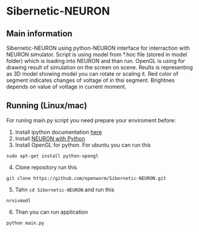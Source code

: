# Sibernetic-NEURON

Main information
------------------------------
Sibernetic-NEURON using python-NEURON interface for interraction with NEURON simulator. Script is using model from *.hoc file (stored in model folder) which is loading into NEURON and than run. OpenGL is using for drawing result of simulation on the screen on scene. Reults is representing as 3D model showing model you can rotate or scaling it. Red color of segment indicates changes of voltage of in thsi segment. Brightnes depends on value of voltage in current moment.

Running (Linux/mac)
------------------------------
For runing main.py script you need prepare your enviroment before:
1. Install ipython documentation [here](http://ipython.org/install.html)
2. Install [NEURON with Python](http://www.davison.webfactional.com/notes/installation-neuron-python/)
3. Install OpenGL for python. For ubuntu you can run this
```
sudo apt-get install python-opengl
```
4. Clone repository run this
```
git clone https://github.com/openworm/Sibernetic-NEURON.git
```
5. Tahn ```cd Sibernetic-NEURON``` and run this
```
nrnivmodl
```
6. Than you can run application
```
python main.py
```


